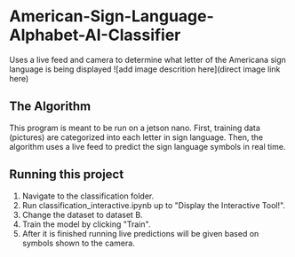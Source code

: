 # American-Sign-Language-Alphabet-AI-Classifier
Uses a live feed and camera to determine what letter of the Americana sign language is being displayed
![add image descrition here](direct image link here)

## The Algorithm

This program is meant to be run on a jetson nano. First, training data (pictures) are categorized into each letter in sign language. Then, the algorithm uses a live feed to predict the sign language symbols in real time.

## Running this project

1. Navigate to the classification folder.
2. Run classification_interactive.ipynb up to "Display the Interactive Tool!".
3. Change the dataset to dataset B.
4. Train the model by clicking "Train".
5. After it is finished running live predictions will be given based on symbols shown to the camera.
